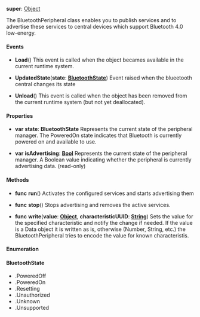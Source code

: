 **super**: [Object](Object.md)

The BluetoothPeripheral class enables you to publish services and to advertise these services to central devices which support Bluetooth 4.0 low-energy.

#### Events

* **Load**()
This event is called when the object becames available in the current runtime system.

* **UpdatedState**(**state**: <strong><a href="#_enum_BluetoothState">BluetoothState</a></strong>)
Event raised when the blueetooth central changes its state

* **Unload**()
This event is called when the object has been removed from the current runtime system (but not yet deallocated).



#### Properties

* **var** **state**: **BluetoothState**
Represents the current state of the peripheral manager. The PoweredOn state indicates that Bluetooth is currently powered on and available to use.

* **var** **isAdvertising**: **[Bool](../gravity/types.md)**
Represents the current state of the peripheral manager. A Boolean value indicating whether the peripheral is currently advertising data. \(read-only\)



#### Methods

* **func** **run**()
Activates the configured services and starts advertising them

* **func** **stop**()
Stops advertising and removes the active services.

* **func** **write**(**value**: <strong>[Object](../gravity/types.md)</strong>, **characteristicUUID**: <strong>[String](../gravity/types.md)</strong>)
Sets the value for the specified characteristic and notify the change if needed. If the value is a Data object it is written as is, otherwise (Number, String, etc.) the BluetoothPeripheral tries to encode the value for known characteristis.





#### Enumeration

#### BluetoothState
 * .PoweredOff
 * .PoweredOn
 * .Resetting
 * .Unauthorized
 * .Unknown
 * .Unsupported
<br><br>

